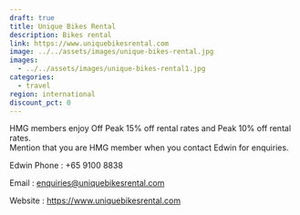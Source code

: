 ```yaml
---
draft: true
title: Unique Bikes Rental
description: Bikes rental
link: https://www.uniquebikesrental.com
image: ../../assets/images/unique-bikes-rental.jpg
images:
  - ../../assets/images/unique-bikes-rental1.jpg
categories:
  - travel
region: international
discount_pct: 0
---
```


HMG members enjoy Off Peak 15% off rental rates and Peak 10% off rental rates. \
Mention that you are HMG member when you contact Edwin for enquiries.

Edwin Phone : +65 9100 8838

Email : enquiries@uniquebikesrental.com

Website : https://www.uniquebikesrental.com
